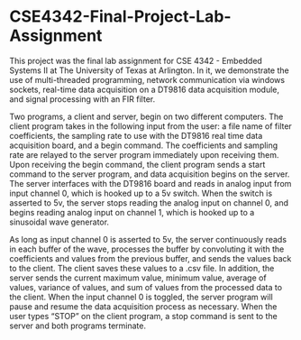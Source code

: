 # CSE4342-Final-Project-Lab-Assignment

This project was the final lab assignment for CSE 4342 - Embedded Systems II 
at The University of Texas at Arlington. In it, we demonstrate the use of 
multi-threaded programming, network communication via windows sockets, real-time 
data acquisition on a DT9816 data acquisition module, and signal processing with 
an FIR filter. 

Two programs, a client and server, begin on two different computers. The client 
program takes in the following input from the user: a file name of filter coefficients, 
the sampling rate to use with the DT9816 real time data acquisition board, and a 
begin command. The coefficients and sampling rate are relayed to the server program 
immediately upon receiving them. Upon receiving the begin command, the client program 
sends a start command to the server program, and data acquisition begins on the 
server. The server interfaces with the DT9816 board and reads in analog input from 
input channel 0, which is hooked up to a 5v switch. When the switch is asserted to 
5v, the server stops reading the analog input on channel 0, and begins reading analog 
input on channel 1, which is hooked up to a sinusoidal wave generator.

As long as input channel 0 is asserted to 5v, the server continuously reads in 
each buffer of the wave, processes the buffer by convoluting it with the coefficients 
and values from the previous buffer, and sends the values back to the client. 
The client saves these values to a .csv file. In addition, the server sends the 
current maximum value, minimum value, average of values, variance of values, and sum 
of values from the processed data to the client. When the input channel 0 is toggled, 
the server program will pause and resume the data acquisition process as necessary. 
When the user types “STOP” on the client program, a stop command is sent to the server 
and both programs terminate.